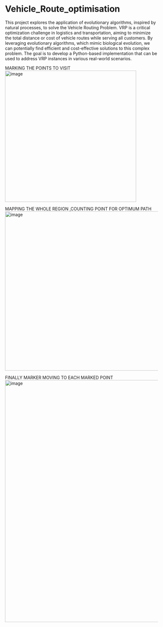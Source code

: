 # Vehicle_Route_optimisation
This project explores the application of evolutionary algorithms, inspired by natural processes, to solve the Vehicle Routing Problem. VRP is a critical optimization challenge in logistics and transportation, aiming to minimize the total distance or cost of vehicle routes while serving all customers. By leveraging evolutionary algorithms, which mimic biological evolution, we can potentially find efficient and cost-effective solutions to this complex problem. The goal is to develop a Python-based implementation that can be used to address VRP instances in various real-world scenarios.


MARKING THE POINTS TO VISIT
<img width="432" alt="image" src="https://github.com/user-attachments/assets/c395ba10-6846-4338-8176-16e1082a7d92">


MAPPING THE WHOLE REGION ,COUNTING POINT FOR OPTIMUM PATH
<img width="524" alt="image" src="https://github.com/user-attachments/assets/bd53cd17-1b58-4b83-8c21-126f311d4abd">




FINALLY MARKER MOVING TO EACH MARKED POINT
<img width="796" alt="image" src="https://github.com/user-attachments/assets/25bedee0-a2a5-4bf8-b33c-feea946a7849">
